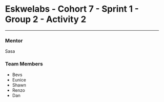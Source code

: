 # Eskwelabs - Cohort 7 - Sprint 1 - Group 2 - Activity 2
---
### Mentor
Sasa
### Team Members
 - Bevs
 - Eunice
 - Shawn
 - Renzo
 - Dan
